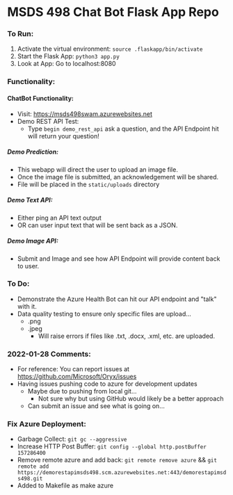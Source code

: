 # MSDS 498 Chat Bot Flask App Repo

### To Run:

1. Activate the virtual environment: `source .flaskapp/bin/activate`
2. Start the Flask App: `python3 app.py`
3. Look at App: Go to localhost:8080


### Functionality:

#### ChatBot Functionality:
- Visit: https://msds498swam.azurewebsites.net
- Demo REST API Test:
    - Type `begin demo_rest_api` ask a question, and the API Endpoint hit will return your question!

##### Demo Prediction:
- This webapp will direct the user to upload an image file.
- Once the image file is submitted, an acknowledgement will be shared.
- File will be placed in the `static/uploads` directory

##### Demo Text API:
- Either ping an API text output
- OR can user input text that will be sent back as a JSON.

##### Demo Image API:
- Submit and Image and see how API Endpoint will provide content back to user.

### To Do:
- Demonstrate the Azure Health Bot can hit our API endpoint and "talk" with it.
- Data quality testing to ensure only specific files are upload...
    - .png
    - .jpeg
        - Will raise errors if files like .txt, .docx, .xml, etc. are uploaded.

### 2022-01-28 Comments:
- For reference: You can report issues at https://github.com/Microsoft/Oryx/issues
- Having issues pushing code to azure for development updates
    - Maybe due to pushing from local git...
        - Not sure why but using GitHub would likely be a better approach
    - Can submit an issue and see what is going on...

### Fix Azure Deployment:
- Garbage Collect: `git gc --aggressive`
- Increase HTTP Post Buffer: `git config --global http.postBuffer 157286400`
- Remove remote azure and add back: `git remote remove azure` && `git remote add https://demorestapimsds498.scm.azurewebsites.net:443/demorestapimsds498.git`
- Added to Makefile as make azure
